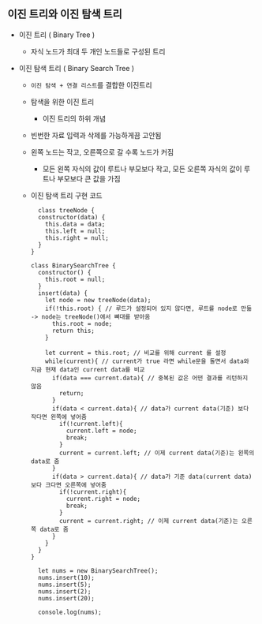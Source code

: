 ## 이진 트리와 이진 탐색 트리
- 이진 트리 ( Binary Tree )
  - 자식 노드가 최대 두 개인 노드들로 구성된 트리
    
- 이진 탐색 트리 ( Binary Search Tree )
  - `이진 탐색 + 연결 리스트`를 결합한 이진트리
  - 탐색을 위한 이진 트리
    - 이진 트리의 하위 개념
  - 빈번한 자료 입력과 삭제를 가능하게끔 고안됨
  - 왼쪽 노드는 작고, 오른쪽으로 갈 수록 노드가 커짐
    - 모든 왼쪽 자식의 값이 루트나 부모보다 작고, 모든 오른쪽 자식의 값이 루트나 부모보다 큰 값을 가짐
  - 이진 탐색 트리 구현 코드
    
    ```
      class treeNode {
      constructor(data) {
        this.data = data;
        this.left = null;
        this.right = null;
      }
    }
    
    class BinarySearchTree {
      constructor() {
        this.root = null;
      }
      insert(data) {
        let node = new treeNode(data);
        if(!this.root) { // 루드가 설정되어 있지 않다면, 루트를 node로 만듦 -> node는 treeNode()에서 뼈대를 받아옴
          this.root = node;
          return this;
        }
        
        let current = this.root; // 비교를 위해 current 를 설정
        while(current){ // current가 true 라면 while문을 돌면서 data와 지금 현재 data인 current data를 비교
          if(data === current.data){ // 중복된 값은 어떤 결과를 리턴하지 않음
            return;
          }
          if(data < current.data){ // data가 current data(기준) 보다 작다면 왼쪽에 넣어줌
            if(!current.left){
              current.left = node;
              break;
            }
            current = current.left; // 이제 current data(기준)는 왼쪽의 data로 줌
          }
          if(data > current.data){ // data가 기준 data(current data) 보다 크다면 오른쪽에 넣어줌
            if(!current.right){
              current.right = node;
              break;
            }
            current = current.right; // 이제 current data(기준)는 오른쪽 data로 줌
          }
        }
      }
    }
  
      let nums = new BinarySearchTree();
      nums.insert(10);
      nums.insert(5);
      nums.insert(2);
      nums.insert(20);
      
      console.log(nums);
    ```
